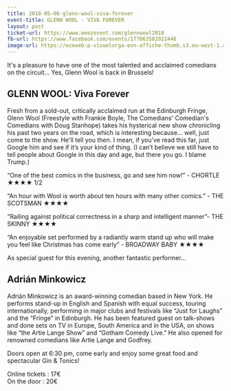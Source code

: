 ```yaml
---
title: 2018-05-08-glenn-wool-viva-forever
event-title: GLENN WOOL - VIVA FOREVER
layout: post
ticket-url: https://www.weezevent.com/glennwool2018
fb-url: https://www.facebook.com/events/177063582922446
image-url: https://wzeweb-p-visuelorga-evn-affiche-thumb.s3.eu-west-1.amazonaws.com/affiche_326211.thumb53700.1520514284.jpg
---
```

It's a pleasure to have one of the most talented and acclaimed comedians on the circuit...  Yes, Glenn Wool is back in Brussels! 

## GLENN WOOL: Viva Forever

Fresh from a sold-out, critically acclaimed run at the Edinburgh Fringe, Glenn Wool (Freestyle with Frankie Boyle, The Comedians' Comedian's Comedians with Doug Stanhope) takes his hysterical new show chronicling his past two years on the road, which is interesting because... well, just come to the show. He'll tell you then. I mean, if you've read this far, just Google him and see if it’s your kind of thing.  (I can’t believe we still have to tell people about Google in this day and age, but there you go. I blame Trump.)

“One of the best comics in the business, go and see him now!” - CHORTLE ★★★★ 1/2

“An hour with Wool is worth about ten hours with many other comics.” - THE SCOTSMAN ★★★★

“Railing against political correctness in a sharp and intelligent manner”- THE SKINNY ★★★★

“An enjoyable set performed by a radiantly warm stand up who will make you feel like Christmas has come early” - BROADWAY BABY ★★★★

As special guest for this evening, another fantastic performer...

## Adrián Minkowicz

Adrián Minkowicz is an award-winning comedian based in New York.  He performs stand-up in English and Spanish with equal success, touring internationally, performing in major clubs and festivals like “Just for Laughs” and the “Fringe” in Edinburgh. He has been featured guest on talk-shows and done sets on TV in Europe, South America and in the USA, on shows like “the Artie Lange Show” and “Gotham Comedy Live.” He also opened for renowned comedians like Artie Lange and Godfrey.

Doors open at 6:30 pm, come early and enjoy some great food and spectacular Gin & Tonics!

Online tickets : 17€  
On the door : 20€